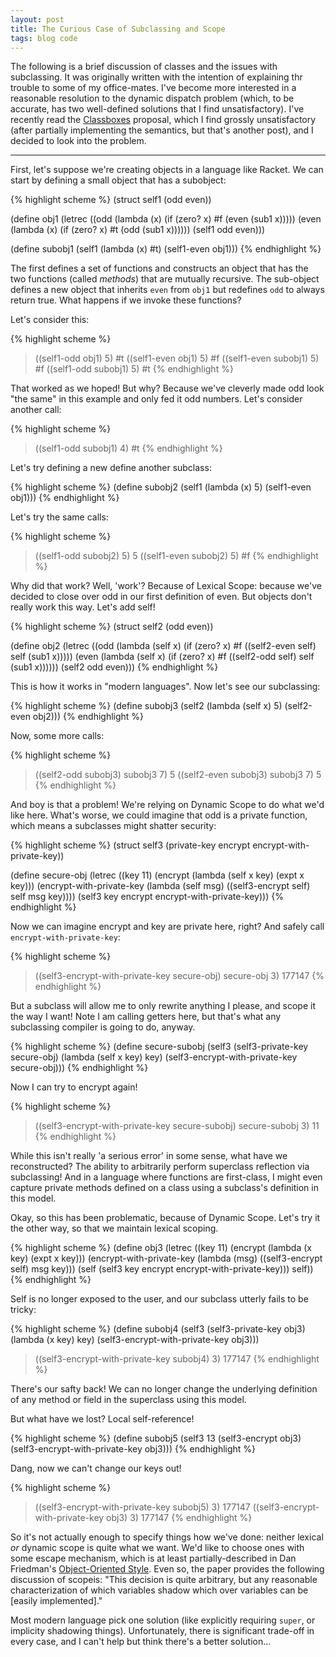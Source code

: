 ```yaml
---
layout: post
title: The Curious Case of Subclassing and Scope
tags: blog code
---
```

The following is a brief discussion of classes and the issues with subclassing. 
It was originally written with the intention of explaining thr trouble to
some of my office-mates.
I've become more interested in a reasonable resolution to the dynamic
dispatch problem (which, to be accurate, has two well-defined solutions that
I find unsatisfactory).  I've recently read the 
[Classboxes](http://scg.unibe.ch/archive/papers/Berg03aClassboxes.pdf)
proposal, which I find grossly unsatisfactory (after partially implementing
the semantics, but that's another post), and I decided to look into the
problem.

<hr />

First, let's suppose we're creating objects in a language like Racket. We can
start by defining a small object that has a subobject:

{% highlight scheme %}
(struct self1 (odd even))

(define obj1
  (letrec
      ((odd  (lambda (x) (if (zero? x) #f (even (sub1 x)))))
           (even (lambda (x) (if (zero? x) #t (odd (sub1 x))))))
          (self1 odd even)))

(define subobj1
  (self1 (lambda (x) #t) (self1-even obj1)))
{% endhighlight %}

The first defines a set of functions and constructs an object that
has the two functions (called *methods*) that are mutually recursive. The
sub-object defines a new object that inherits `even` from `obj1` but
redefines `odd` to always return true. What happens if we invoke these
functions?

Let's consider this:

{% highlight scheme %}
> ((self1-odd obj1) 5)
#t
> ((self1-even obj1) 5)
#f
> ((self1-even subobj1) 5)
#f
> ((self1-odd subobj1) 5)
#t
{% endhighlight %}

That worked as we hoped! But why? Because we've cleverly made odd look "the
same" in this example and only fed it odd numbers. Let's consider another call:

{% highlight scheme %}
> ((self1-odd subobj1) 4)
#t
{% endhighlight %}

Let's try defining a new define another subclass: 

{% highlight scheme %}
(define subobj2
  (self1 (lambda (x) 5) (self1-even obj1)))
{% endhighlight %}

Let's try the same calls:

{% highlight scheme %}
> ((self1-odd subobj2) 5)
5
> ((self1-even subobj2) 5)
#f
{% endhighlight %}

Why did that work? Well, 'work'? Because of Lexical Scope: because we've
decided to close over odd in our first definition of even. But objects don't
really work this way. Let's add self!

{% highlight scheme %}
(struct self2 (odd even))

(define obj2
  (letrec
    ((odd  (lambda (self x) (if (zero? x) #f ((self2-even self) self (sub1 x)))))
     (even (lambda (self x) (if (zero? x) #f ((self2-odd self)  self (sub1 x))))))
    (self2 odd even)))
{% endhighlight %}

This is how it works in "modern languages". Now let's see our subclassing:

{% highlight scheme %}
(define subobj3
  (self2 (lambda (self x) 5) (self2-even obj2)))
{% endhighlight %}

Now, some more calls:

{% highlight scheme %}
> ((self2-odd subobj3) subobj3 7)
5
> ((self2-even subobj3) subobj3 7)
5
{% endhighlight %}

And boy is that a problem! We're relying on Dynamic Scope to do what we'd
like here. What's worse, we could imagine that odd is a private function,
which means a subclasses might shatter security:

{% highlight scheme %}
(struct self3 (private-key encrypt encrypt-with-private-key))

(define secure-obj
  (letrec
    ((key 11)
     (encrypt (lambda (self x key) (expt x key)))
     (encrypt-with-private-key
      (lambda (self msg) ((self3-encrypt self) self msg key))))
    (self3 key encrypt encrypt-with-private-key)))
{% endhighlight %}

Now we can imagine encrypt and key are private here, right? And safely call
`encrypt-with-private-key`:

{% highlight scheme %}
> ((self3-encrypt-with-private-key secure-obj) secure-obj 3)
177147
{% endhighlight %}

But a subclass will allow me to only rewrite anything I please, and scope it
the way I want! Note I am calling getters here, but that's what any subclassing
compiler is going to do, anyway.

{% highlight scheme %}
(define secure-subobj
  (self3
    (self3-private-key secure-obj)
    (lambda (self x key) key)
    (self3-encrypt-with-private-key secure-obj)))
{% endhighlight %}

Now I can try to encrypt again!

{% highlight scheme %}
> ((self3-encrypt-with-private-key secure-subobj) secure-subobj 3)
11
{% endhighlight %}

While this isn't really 'a serious error' in some sense, what have we
reconstructed? The ability to arbitrarily perform superclass reflection
via subclassing! And in a language where functions are first-class, I
might even capture private methods defined on a class using a subclass's
definition in this model.

Okay, so this has been problematic, because of Dynamic Scope. Let's try it
the other way, so that we maintain lexical scoping.

{% highlight scheme %}
(define obj3
  (letrec
    ((key 11)
     (encrypt (lambda (x key) (expt x key)))
     (encrypt-with-private-key
     (lambda (msg) ((self3-encrypt self) msg key)))
     (self (self3 key encrypt encrypt-with-private-key)))
    self))
{% endhighlight %}

Self is no longer exposed to the user, and our subclass utterly fails to be
tricky:

{% highlight scheme %}
(define subobj4
  (self3
    (self3-private-key obj3)
    (lambda (x key) key)
    (self3-encrypt-with-private-key obj3)))

> ((self3-encrypt-with-private-key subobj4) 3)
177147
{% endhighlight %}

There's our safty back! We can no longer change the underlying definition
of any method or field in the superclass using this model. 

But what have we lost? Local self-reference!

{% highlight scheme %}
(define subobj5
  (self3
    13
    (self3-encrypt obj3)
    (self3-encrypt-with-private-key obj3)))
{% endhighlight %}

Dang, now we can't change our keys out!

{% highlight scheme %}
> ((self3-encrypt-with-private-key subobj5) 3)
177147
> ((self3-encrypt-with-private-key obj3) 3)
177147
{% endhighlight %}

So it's not actually enough to specify things how we've done: neither lexical
*or* dynamic scope is quite what we want. We'd like to choose ones with some escape
mechanism, which is at least partially-described in Dan Friedman's
[Object-Oriented Style](http://www.cs.indiana.edu/~dfried/ooo.pdf). 
Even so, the paper provides the following discussion of scopeis:
"This decision is quite arbitrary, but any reasonable characterization of 
 which variables shadow which over variables can be [easily implemented]."

Most modern language pick one solution (like explicitly requiring `super`, or 
implicity shadowing things). Unfortunately, there is significant trade-off in
every case, and I can't help but think there's a better solution...
